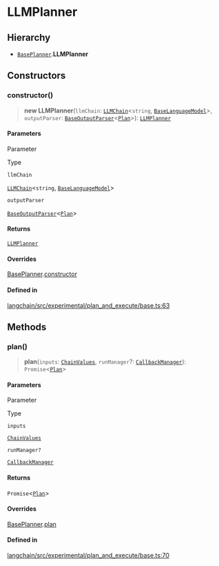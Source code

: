 LLMPlanner
==========

Hierarchy[​](#hierarchy "Direct link to Hierarchy")
---------------------------------------------------

*   [`BasePlanner`](/docs/api/experimental_plan_and_execute/classes/BasePlanner).**LLMPlanner**

Constructors[​](#constructors "Direct link to Constructors")
------------------------------------------------------------

### constructor()[​](#constructor "Direct link to constructor()")

> **new LLMPlanner**(`llmChain`: [`LLMChain`](/docs/api/chains/classes/LLMChain)<`string`, [`BaseLanguageModel`](/docs/api/base_language/classes/BaseLanguageModel)\>, `outputParser`: [`BaseOutputParser`](/docs/api/schema_output_parser/classes/BaseOutputParser)<[`Plan`](/docs/api/experimental_plan_and_execute/types/Plan)\>): [`LLMPlanner`](/docs/api/experimental_plan_and_execute/classes/LLMPlanner)

#### Parameters[​](#parameters "Direct link to Parameters")

Parameter

Type

`llmChain`

[`LLMChain`](/docs/api/chains/classes/LLMChain)<`string`, [`BaseLanguageModel`](/docs/api/base_language/classes/BaseLanguageModel)\>

`outputParser`

[`BaseOutputParser`](/docs/api/schema_output_parser/classes/BaseOutputParser)<[`Plan`](/docs/api/experimental_plan_and_execute/types/Plan)\>

#### Returns[​](#returns "Direct link to Returns")

[`LLMPlanner`](/docs/api/experimental_plan_and_execute/classes/LLMPlanner)

#### Overrides[​](#overrides "Direct link to Overrides")

[BasePlanner](/docs/api/experimental_plan_and_execute/classes/BasePlanner).[constructor](/docs/api/experimental_plan_and_execute/classes/BasePlanner#constructor)

#### Defined in[​](#defined-in "Direct link to Defined in")

[langchain/src/experimental/plan\_and\_execute/base.ts:63](https://github.com/hwchase17/langchainjs/blob/46e1734/langchain/src/experimental/plan_and_execute/base.ts#L63)

Methods[​](#methods "Direct link to Methods")
---------------------------------------------

### plan()[​](#plan "Direct link to plan()")

> **plan**(`inputs`: [`ChainValues`](/docs/api/schema/types/ChainValues), `runManager`?: [`CallbackManager`](/docs/api/callbacks/classes/CallbackManager)): `Promise`<[`Plan`](/docs/api/experimental_plan_and_execute/types/Plan)\>

#### Parameters[​](#parameters-1 "Direct link to Parameters")

Parameter

Type

`inputs`

[`ChainValues`](/docs/api/schema/types/ChainValues)

`runManager?`

[`CallbackManager`](/docs/api/callbacks/classes/CallbackManager)

#### Returns[​](#returns-1 "Direct link to Returns")

`Promise`<[`Plan`](/docs/api/experimental_plan_and_execute/types/Plan)\>

#### Overrides[​](#overrides-1 "Direct link to Overrides")

[BasePlanner](/docs/api/experimental_plan_and_execute/classes/BasePlanner).[plan](/docs/api/experimental_plan_and_execute/classes/BasePlanner#plan)

#### Defined in[​](#defined-in-1 "Direct link to Defined in")

[langchain/src/experimental/plan\_and\_execute/base.ts:70](https://github.com/hwchase17/langchainjs/blob/46e1734/langchain/src/experimental/plan_and_execute/base.ts#L70)